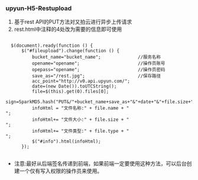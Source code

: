 ### upyun-H5-Restupload
1. 基于rest API的PUT方法对又拍云进行异步上传请求
2. rest.html中注释的4处改为需要的信息即可使用

<pre><code>
  $(document).ready(function () {
	  $("#fileupload").change(function () {
		  bucket_name="bucket_name";              //服务名称
		  opename="opename";                      //操作员账号
		  opepass="opename";                      //操作员密码
		  save_as="/rest.jpg";                    //保存路径
		  acc_point="http://v0.api.upyun.com/";
		  date=(new Date()).toUTCString();
		  file=$(this).get(0).files[0];
		  sign=SparkMD5.hash("PUT&/"+bucket_name+save_as+"&"+date+"&"+file.size+"&"+SparkMD5.hash(opepass));
		  infoHtml = "文件名称:" + file.name + "<br/>";
		  infoHtml+= "文件大小:" + file.size + "<br/>";
		  infoHtml+= "文件类型:" + file.type + "<br/>";
		  $("#info").html(infoHtml);
	  });
  </code></pre>
* 注意:最好从后端签名传递到前端，如果前端一定要使用这种方法，可以后台创建一个仅有写入权限的操作员来使用。
